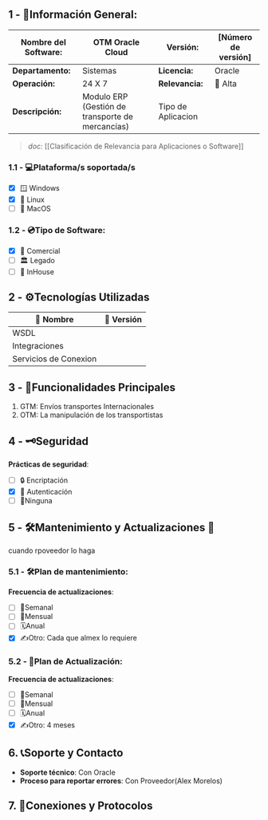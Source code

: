 ## **1 - 📓Información General:**

| **Nombre del Software:** | OTM Oracle Cloud                                 | **Versión:**       | [Número de versión] |
| ------------------------ | ------------------------------------------------ | ------------------ | ------------------- |
| **Departamento:**        | Sistemas                                         | **Licencia:**      | Oracle              |
| **Operación:**           | 24 X 7                                           | **Relevancia:**    | 🔴 Alta  <br>       |
| **Descripción:**         | Modulo ERP (Gestión de transporte de mercancías) | Tipo de Aplicacion |                     |
> _doc:_ [[Clasificación de Relevancia para Aplicaciones o Software]]

### **1.1 - 💻Plataforma/s soportada/s**
- [x] 🪟 Windows 
- [x] 🐧 Linux 
- [ ] 🍏 MacOS 

### **1.2 - 💿Tipo de Software:**
- [x] 💼 Comercial 
- [ ] 🏛️ Legado 
- [ ] 🏢 InHouse 

## **2 - ⚙️Tecnologías Utilizadas**

| 📝 Nombre             | 🔢 Versión |
| --------------------- | ---------- |
| WSDL                  |            |
| Integraciones         |            |
| Servicios de Conexion |            |


## **3 - 📃Funcionalidades Principales**
1. GTM: Envíos transportes Internacionales
2. OTM: La manipulación de los transportistas

## 4 - 🗝️Seguridad
**Prácticas de seguridad**:
- [ ] 🔒 Encriptación
- [x] 🔑 Autenticación 
- [ ] 🚫Ninguna 

## **5 - 🛠️Mantenimiento y Actualizaciones 🔁**
cuando rpoveedor lo haga

### **5.1 - 🛠️Plan de mantenimiento:** 
**Frecuencia de actualizaciones**:
- [ ] 🔄Semanal 
- [ ] 📅Mensual 
- [ ] 🗓️Anual 
- [x] ✍️Otro: Cada que almex lo requiere
### **5.2 - 🔁Plan de Actualización:** 
**Frecuencia de actualizaciones**:
- [ ] 🔄Semanal 
- [ ] 📅Mensual 
- [ ] 🗓️Anual 
- [x] ✍️Otro: 4 meses

## 6. 📞Soporte y Contacto
- **Soporte técnico**: Con Oracle
- **Proceso para reportar errores**: Con Proveedor(Alex Morelos)

## 7. 🛜Conexiones y Protocolos



